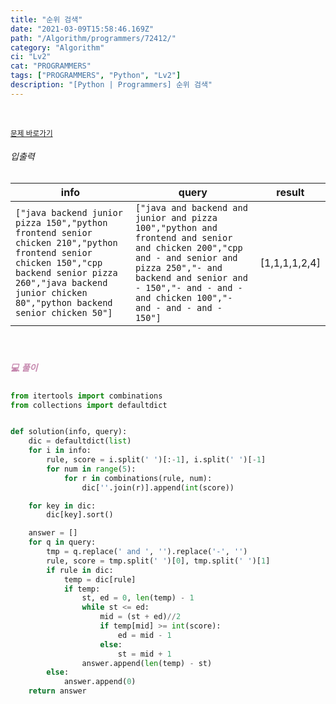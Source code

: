 ```yaml
---
title: "순위 검색"
date: "2021-03-09T15:58:46.169Z"
path: "/Algorithm/programmers/72412/"
category: "Algorithm"
ci: "Lv2"
cat: "PROGRAMMERS"
tags: ["PROGRAMMERS", "Python", "Lv2"]
description: "[Python | Programmers] 순위 검색"
---
```


<br />

<a href="https://programmers.co.kr/learn/courses/30/lessons/72412"><small>문제 바로가기</small></a>

###### 입출력

| info                                                         | query                                                        | result        |
| ------------------------------------------------------------ | ------------------------------------------------------------ | ------------- |
| `["java backend junior pizza 150","python frontend senior chicken 210","python frontend senior chicken 150","cpp backend senior pizza 260","java backend junior chicken 80","python backend senior chicken 50"]` | `["java and backend and junior and pizza 100","python and frontend and senior and chicken 200","cpp and - and senior and pizza 250","- and backend and senior and - 150","- and - and - and chicken 100","- and - and - and - 150"]` | [1,1,1,1,2,4] |

<br />

##### <h5 style="color:#C587AE;">💻 풀이</h5>

```python
from itertools import combinations
from collections import defaultdict


def solution(info, query):
    dic = defaultdict(list)
    for i in info:
        rule, score = i.split(' ')[:-1], i.split(' ')[-1]
        for num in range(5):
            for r in combinations(rule, num):
                dic[''.join(r)].append(int(score))

    for key in dic:
        dic[key].sort()

    answer = []
    for q in query:
        tmp = q.replace(' and ', '').replace('-', '')
        rule, score = tmp.split(' ')[0], tmp.split(' ')[1]
        if rule in dic:
            temp = dic[rule]
            if temp:
                st, ed = 0, len(temp) - 1
                while st <= ed:
                    mid = (st + ed)//2
                    if temp[mid] >= int(score):
                        ed = mid - 1
                    else:
                        st = mid + 1
                answer.append(len(temp) - st)
        else:
            answer.append(0)
    return answer
```

<br />

